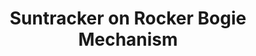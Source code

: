 ---
title: "Suntracker on Rocker Bogie Mechanism"
description: "This project details the design and implementation of a self-powering, all-terrain mobile robot. The system utilizes a Rocker-Bogie mechanism for traversing diverse landscapes while maintaining platform stability via a differential gear system. To maximize operational endurance, the robot integrates a dual-axis sun-tracking mechanism that dynamically positions its solar panels, significantly increasing energy absorption efficiency. The entire robot was prototyped using CAD modeling software and features intuitive remote control capabilities through a Bluetooth joystick application on an Android phone."
image: "images/projects/Suntracker.png"
github: "https://github.com/Shrutii07/Suntracker-on-Mobile-Robot"
demo: "https://www.youtube.com/watch?v=CTdRMOJmFSw"
featured: false
order: 1
tags: ["C++", "CAD-modelling", "3D-printing", "Arduino IDE"]
startDate: "2020-04"
endDate: "2020-06"
paper: "https://link.springer.com/chapter/10.1007/978-981-15-3639-7_86"
paperTitle: "Suntracker on Rocker-Bogie Mechanism"
venue: "International Conference on Advances in Mechanical Engineering 2020"
---